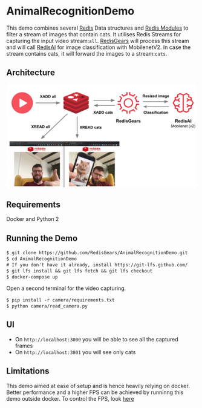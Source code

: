 # AnimalRecognitionDemo

This demo combines several [Redis](https://redis.io) Data structures and [Redis Modules](https://redis.io/topics/modules-intro) to filter a stream of images that contain cats.  It utilises Redis Streams for capturing the input video stream:`all`.  [RedisGears](https://oss.redislabs.com/redisgears/) will process this stream and will call [RedisAI](https://oss.redislabs.com/redisai/) for image classification with MobilenetV2.  In case the stream contains cats, it will forward the images to a  stream:`cats`.

## Architecture
![Architecture](/architecture.png)


## Requirements
Docker and Python 2

## Running the Demo
```
$ git clone https://github.com/RedisGears/AnimalRecognitionDemo.git
$ cd AnimalRecognitionDemo
# If you don't have it already, install https://git-lfs.github.com/
$ git lfs install && git lfs fetch && git lfs checkout
$ docker-compose up
```
Open a second terminal for the video capturing.
```
$ pip install -r camera/requirements.txt
$ python camera/read_camera.py
```

## UI
* On `http://localhost:3000` you will be able to see all the captured frames
* On `http://localhost:3001` you will see only cats

## Limitations
This demo aimed at ease of setup and is hence heavily relying on docker.  Better performance and a higher FPS can be achieved by runninng this demo outside docker.  To control the FPS, look [here](https://github.com/RedisGears/AnimalRecognitionDemo/blob/master/app/gear.py#L53)
